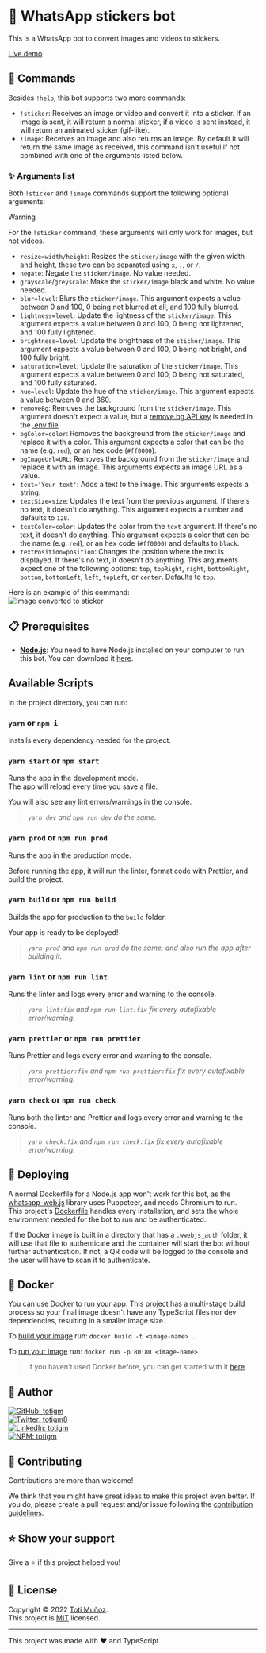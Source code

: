 # 🤖 WhatsApp stickers bot

This is a WhatsApp bot to convert images and videos to stickers.

[Live demo](http://wa.me/5492644867397)

## 💬 Commands

Besides `!help`, this bot supports two more commands:

- `!sticker`: Receives an image or video and convert it into a sticker. If an image is sent, it will return a normal sticker, if a video is sent instead, it will return an animated sticker (gif-like).
- `!image`: Receives an image and also returns an image. By default it will return the same image as received, this command isn't useful if not combined with one of the arguments listed below.

### ✨ Arguments list

Both `!sticker` and `!image` commands support the following optional arguments:

> [!WARNING]
> For the `!sticker` command, these arguments will only work for images, but not videos.

- `resize=width/height`: Resizes the `sticker/image` with the given width and height, these two can be separated using `x`, `.`, or `/`.
- `negate`: Negate the `sticker/image`. No value needed.
- `grayscale`/`greyscale`: Make the `sticker/image` black and white. No value needed.
- `blur=level`: Blurs the `sticker/image`. This argument expects a value between 0 and 100, 0 being not blurred at all, and 100 fully blurred.
- `lightness=level`: Update the lightness of the `sticker/image`. This argument expects a value between 0 and 100, 0 being not lightened, and 100 fully lightened.
- `brightness=level`: Update the brightness of the `sticker/image`. This argument expects a value between 0 and 100, 0 being not bright, and 100 fully bright.
- `saturation=level`: Update the saturation of the `sticker/image`. This argument expects a value between 0 and 100, 0 being not saturated, and 100 fully saturated.
- `hue=level`: Update the hue of the `sticker/image`. This argument expects a value between 0 and 360.
- `removeBg`: Removes the background from the `sticker/image`. This argument doesn't expect a value, but a [remove.bg API key](https://www.remove.bg/es/dashboard#api-key) is needed in the [.env file](./.env.example)
- `bgColor=color`: Removes the background from the `sticker/image` and replace it with a color. This argument expects a color that can be the name (e.g. `red`), or an hex code (`#ff0000`).
- `bgImageUrl=URL`: Removes the background from the `sticker/image` and replace it with an image. This arguments expects an image URL as a value.
- `text='Your text'`: Adds a text to the image. This arguments expects a string.
- `textSize=size`: Updates the text from the previous argument. If there's no text, it doesn't do anything. This argument expects a number and defaults to `128`.
- `textColor=color`: Updates the color from the `text` argument. If there's no text, it doesn't do anything. This argument expects a color that can be the name (e.g. `red`), or an hex code (`#ff0000`) and defaults to `black`.
- `textPosition=position`: Changes the position where the text is displayed. If there's no text, it doesn't do anything. This arguments expect one of the following options: `top`, `topRight`, `right`, `bottomRight`, `bottom`, `bottomLeft`, `left`, `topLeft`, or `center`. Defaults to `top`.

Here is an example of this command:\
![image converted to sticker](https://user-images.githubusercontent.com/64804554/187542182-17583f84-1a52-4680-82f2-3b78462c91fe.png)

## 📋 Prerequisites

-   [**Node.js**](https://nodejs.org): You need to have Node.js installed on your computer to run this bot. You can download it [here](https://nodejs.org/en/download).

## Available Scripts

In the project directory, you can run:

### `yarn` or `npm i`

Installs every dependency needed for the project.

### `yarn start` or `npm start`

Runs the app in the development mode.\
The app will reload every time you save a file.

You will also see any lint errors/warnings in the console.

> _`yarn dev` and `npm run dev` do the same._

### `yarn prod` or `npm run prod`

Runs the app in the production mode.

Before running the app, it will run the linter, format code with Prettier, and build the project.

### `yarn build` or `npm run build`

Builds the app for production to the `build` folder.

Your app is ready to be deployed!

> _`yarn prod` and `npm run prod` do the same, and also run the app after building it._

### `yarn lint` or `npm run lint`

Runs the linter and logs every error and warning to the console.

> _`yarn lint:fix` and `npm run lint:fix` fix every autofixable error/warning._

### `yarn prettier` or `npm run prettier`

Runs Prettier and logs every error and warning to the console.

> _`yarn prettier:fix` and `npm run prettier:fix` fix every autofixable error/warning._

### `yarn check` or `npm run check`

Runs both the linter and Prettier and logs every error and warning to the console.

> _`yarn check:fix` and `npm run check:fix` fix every autofixable error/warning._

## 🚀 Deploying

A normal Dockerfile for a Node.js app won't work for this bot, as the [whatsapp-web.js](https://wwebjs.dev) library uses Puppeteer, and needs Chromium to run.\
This project's [Dockerfile](./Dockerfile) handles every installation, and sets the whole environment needed for the bot to run and be authenticated.

If the Docker image is built in a directory that has a `.wwebjs_auth` folder, it will use that file to authenticate and the container will start the bot without further authentication. If not, a QR code will be logged to the console and the user will have to scan it to authenticate.

## 🐳 Docker

You can use [Docker](https://www.docker.com) to run your app. This project has a multi-stage build process so your final image doesn't have any TypeScript files nor dev dependencies, resulting in a smaller image size.

To [build your image](https://docs.docker.com/engine/reference/commandline/build) run: `docker build -t <image-name> .`

To [run your image](https://docs.docker.com/engine/reference/run) run: `docker run -p 80:80 <image-name>`

> If you haven't used Docker before, you can get started with it [here](https://www.docker.com/get-started).

## 👤 Author

<a href="https://github.com/totigm" target="_blank">
  <img alt="GitHub: totigm" src="https://img.shields.io/github/followers/totigm?label=Follow @totigm&style=social">
</a>
<br>
<a href="https://twitter.com/totigm8" target="_blank">
  <img alt="Twitter: totigm8" src="https://img.shields.io/twitter/follow/totigm8?style=social" />
</a>
<br>
<a href="https://linkedin.com/in/totigm" target="_blank">
  <img alt="LinkedIn: totigm" src="https://img.shields.io/badge/LinkedIn-@totigm-green?style=social&logo=linkedin" />
</a>
<br>
<a href="https://www.npmjs.com/~totigm" target="_blank">
  <img alt="NPM: totigm" src="https://img.shields.io/badge/NPM-@totigm-green?style=social&logo=npm" />
</a>

## 🤝 Contributing

Contributions are more than welcome!

We think that you might have great ideas to make this project even better. If you do, please create a pull request and/or issue following the [contribution guidelines](./docs/CONTRIBUTING.md).

## ⭐️ Show your support

Give a ⭐️ if this project helped you!

## 📝 License

Copyright © 2022 [Toti Muñoz](https://github.com/totigm).<br />
This project is [MIT](https://github.com/totigm/ts-package-template/blob/master/LICENSE) licensed.

---

This project was made with ❤ and TypeScript
